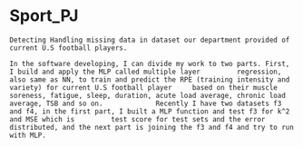 # Sport_PJ

    Detecting Handling missing data in dataset our department provided of current U.S football players. 

    In the software developing, I can divide my work to two parts. First, I build and apply the MLP called multiple layer         regression, also same as NN, to train and predict the RPE (training intensity and variety) for current U.S football player     based on their muscle soreness, fatigue, sleep, duration, acute load average, chronic load average, TSB and so on.             Recently I have two datasets f3 and f4, in the first part, I built a MLP function and test f3 for k^2 and MSE which is         test score for test sets and the error distributed, and the next part is joining the f3 and f4 and try to run with MLP.
    
